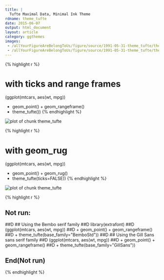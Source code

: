 ```yaml
---
title: |
  Tufte Maximal Data, Minimal Ink Theme
rdname: theme_tufte
date: 2015-06-07
output: html_document
layout: article
category: ggthemes
images:
 - /allYourFigureAreBelongToUs/figure/source/1991-05-31-theme_tufte/theme_tufte-1.png
 - /allYourFigureAreBelongToUs/figure/source/1991-05-31-theme_tufte/theme_tufte-2.png
---
```





{% highlight r %}
# with ticks and range frames
(ggplot(mtcars, aes(wt, mpg))
 + geom_point() + geom_rangeframe()
 + theme_tufte())
{% endhighlight %}

![plot of chunk theme_tufte](/allYourFigureAreBelongToUs/figure/source/1991-05-31-theme_tufte/theme_tufte-1.png) 

{% highlight r %}
# with geom_rug
(ggplot(mtcars, aes(wt, mpg))
 + geom_point() + geom_rug()
 + theme_tufte(ticks=FALSE))
{% endhighlight %}

![plot of chunk theme_tufte](/allYourFigureAreBelongToUs/figure/source/1991-05-31-theme_tufte/theme_tufte-2.png) 

{% highlight r %}
## Not run: 
##D ## Using the Bembo serif family
##D library(extrafont)
##D (ggplot(mtcars, aes(wt, mpg))
##D  + geom_point() + geom_rangeframe()
##D  + theme_tufte(base_family="BemboStd"))
##D ## Using the Gill Sans sans serif family
##D (ggplot(mtcars, aes(wt, mpg))
##D  + geom_point() + geom_rangeframe()
##D  + theme_tufte(base_family="GillSans"))
## End(Not run)
{% endhighlight %}